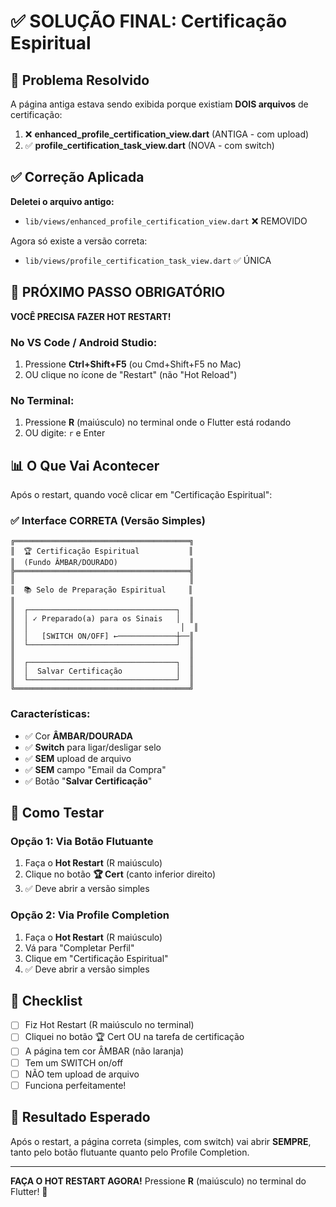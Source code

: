 # ✅ SOLUÇÃO FINAL: Certificação Espiritual

## 🎯 Problema Resolvido

A página antiga estava sendo exibida porque existiam **DOIS arquivos** de certificação:

1. ❌ **enhanced_profile_certification_view.dart** (ANTIGA - com upload)
2. ✅ **profile_certification_task_view.dart** (NOVA - com switch)

## ✅ Correção Aplicada

**Deletei o arquivo antigo:**
- `lib/views/enhanced_profile_certification_view.dart` ❌ REMOVIDO

Agora só existe a versão correta:
- `lib/views/profile_certification_task_view.dart` ✅ ÚNICA

## 🚀 PRÓXIMO PASSO OBRIGATÓRIO

**VOCÊ PRECISA FAZER HOT RESTART!**

### No VS Code / Android Studio:
1. Pressione **Ctrl+Shift+F5** (ou Cmd+Shift+F5 no Mac)
2. OU clique no ícone de "Restart" (não "Hot Reload")

### No Terminal:
1. Pressione **R** (maiúsculo) no terminal onde o Flutter está rodando
2. OU digite: `r` e Enter

## 📊 O Que Vai Acontecer

Após o restart, quando você clicar em "Certificação Espiritual":

### ✅ Interface CORRETA (Versão Simples)
```
╔═══════════════════════════════════════╗
║  🏆 Certificação Espiritual           ║
║  (Fundo ÂMBAR/DOURADO)                ║
╠═══════════════════════════════════════╣
║                                       ║
║  📚 Selo de Preparação Espiritual     ║
║                                       ║
║  ┌─────────────────────────────────┐  ║
║  │ ✓ Preparado(a) para os Sinais   │  ║
║  │                                  │  ║
║  │   [SWITCH ON/OFF] ←─────────────┼──║ 
║  └─────────────────────────────────┘  ║
║                                       ║
║  ┌─────────────────────────────────┐  ║
║  │  Salvar Certificação            │  ║
║  └─────────────────────────────────┘  ║
╚═══════════════════════════════════════╝
```

### Características:
- ✅ Cor **ÂMBAR/DOURADA**
- ✅ **Switch** para ligar/desligar selo
- ✅ **SEM** upload de arquivo
- ✅ **SEM** campo "Email da Compra"
- ✅ Botão "**Salvar Certificação**"

## 🧪 Como Testar

### Opção 1: Via Botão Flutuante
1. Faça o **Hot Restart** (R maiúsculo)
2. Clique no botão **🏆 Cert** (canto inferior direito)
3. ✅ Deve abrir a versão simples

### Opção 2: Via Profile Completion
1. Faça o **Hot Restart** (R maiúsculo)
2. Vá para "Completar Perfil"
3. Clique em "Certificação Espiritual"
4. ✅ Deve abrir a versão simples

## 📝 Checklist

- [ ] Fiz Hot Restart (R maiúsculo no terminal)
- [ ] Cliquei no botão 🏆 Cert OU na tarefa de certificação
- [ ] A página tem cor ÂMBAR (não laranja)
- [ ] Tem um SWITCH on/off
- [ ] NÃO tem upload de arquivo
- [ ] Funciona perfeitamente!

## 🎉 Resultado Esperado

Após o restart, a página correta (simples, com switch) vai abrir **SEMPRE**, tanto pelo botão flutuante quanto pelo Profile Completion.

---

**FAÇA O HOT RESTART AGORA!** 
Pressione **R** (maiúsculo) no terminal do Flutter! 🚀
